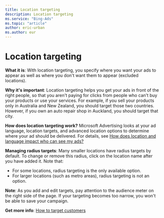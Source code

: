 ```yaml
---
title: Location targeting
description: Location targeting
ms.service: "Bing-Ads"
ms.topic: "article"
author: eric-urban
ms.author: eur
---
```


# Location targeting

**What it is**: With location targeting, you specify where you want your ads to appear as well as where you don't want them to appear (excluded locations).

**Why it's important**: Location targeting helps you get your ads in front of the right people, so that you aren't paying for clicks from people who can't buy your products or use your services. For example, if you sell your products only in Australia and New Zealand, you should target those two countries. However, if you own an auto repair shop in Auckland, you should target that city.

**How does location targeting work?**&nbsp;Microsoft Advertising looks at your ad language, location targets, and advanced location options to determine where your ad should be delivered. For details, see  [How does location and language impact who can see my ads?](../hlp_BA_CONC_LocTargetAndLang.md)

**Managing radius targets**: Many smaller locations have radius targets by default. To change or remove this radius, click on the location name after you have added it. Note that:
- For some locations, radius targeting is the only available option.
- For larger locations (such as metro areas), radius targeting is not an option.

**Note**: As you add and edit targets, pay attention to the audience meter on the right side of the page. If your targeting becomes too narrow, you won't be able to save your campaign.

**Get more info**: [How to target customers](../hlp_BA_PROC_TargetingAgeGender.md)


